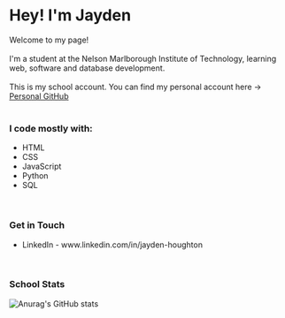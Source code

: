 <h1>Hey! I'm Jayden</h1>

<p>Welcome to my page! 
<br>
<br>
I'm a student at the Nelson Marlborough Institute of Technology, learning web, software and database development.
<br>
<br>
This is my school account. You can find my personal account here -> <a href="https://github.com/Jayify">Personal GitHub</a>
<br><br>
  
<h3>I code mostly with:</h3>
<ul>
  <li>HTML</li>
  <li>CSS</li>
  <li>JavaScript</li>
  <li>Python</li>
  <li>SQL</li>
</ul>
<br>

  
 <h3>Get in Touch</h3>
<ul>
  <li>LinkedIn - www.linkedin.com/in/jayden-houghton</li>
</ul>
<br>

<h3>School Stats</h3>

![Anurag's GitHub stats](https://github-readme-stats.vercel.app/api?username=jayden-htn&show_icons=true&theme=tokyonight&count_private=true)
